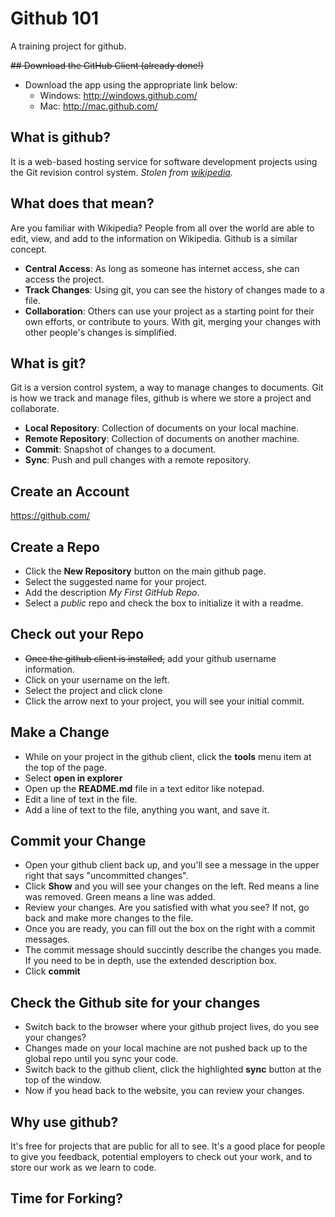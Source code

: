 Github 101
=========

A training project for github.

<del>## Download the GitHub Client (already done!)
* Download the app using the appropriate link below:
  * Windows: http://windows.github.com/
  * Mac: http://mac.github.com/</del>
  
## What is github?
It is a web-based hosting service for software development projects using the Git revision control system. 
*Stolen from [wikipedia](http://en.wikipedia.org/wiki/GitHub).*

## What does that mean?
Are you familiar with Wikipedia? People from all over the world are able to edit, view, and add to the information on Wikipedia. Github is a similar concept.
* **Central Access**: As long as someone has internet access, she can access the project.
* **Track Changes**: Using git, you can see the history of changes made to a file.
* **Collaboration**: Others can use your project as a starting point for their own efforts, or contribute to yours. With git, merging your changes with other people's changes is simplified.

## What is git?
Git is a version control system, a way to manage changes to documents. Git is how we track and manage files, github is where we store a project and collaborate.
* **Local Repository**: Collection of documents on your local machine.
* **Remote Repository**: Collection of documents on another machine.
* **Commit**: Snapshot of changes to a document.
* **Sync**: Push and pull changes with a remote repository.

## Create an Account
https://github.com/

## Create a Repo
* Click the **New Repository** button on the main github page. 
* Select the suggested name for your project.
* Add the description *My First GitHub Repo*.
* Select a *public* repo and check the box to initialize it with a readme.

## Check out your Repo
* <del>Once the github client is installed,</del> add your github username information. 
* Click on your username on the left.
* Select the project and click clone
* Click the arrow next to your project, you will see your initial commit.

## Make a Change
* While on your project in the github client, click the **tools** menu item at the top of the page.
* Select **open in explorer**
* Open up the **README.md** file in a text editor like notepad.
* Edit a line of text in the file.
* Add a line of text to the file, anything you want, and save it. 

## Commit your Change
* Open your github client back up, and you'll see a message in the upper right that says "uncommitted changes".
* Click **Show** and you will see your changes on the left. Red means a line was removed. Green means a line was added.
* Review your changes. Are you satisfied with what you see? If not, go back and make more changes to the file.
* Once you are ready, you can fill out the box on the right with a commit messages.
* The commit message should succintly describe the changes you made. If you need to be in depth, use the extended description box.
* Click **commit**

## Check the Github site for your changes
* Switch back to the browser where your github project lives, do you see your changes?
* Changes made on your local machine are not pushed back up to the global repo until you sync your code.
* Switch back to the github client, click the highlighted **sync** button at the top of the window.
* Now if you head back to the website, you can review your changes.

## Why use github?
It's free for projects that are public for all to see. It's a good place for people to give you feedback, potential employers to check out your work, and to store our work as we learn to code.

## Time for Forking?